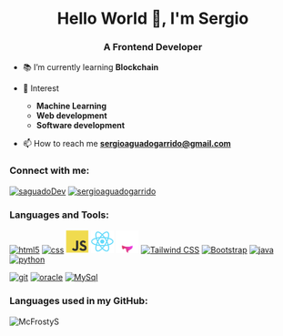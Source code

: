 <h1 align="center">Hello World 👋, I'm Sergio</h1>
<h3 align="center">A Frontend Developer</h3>

- 📚 I’m currently learning **Blockchain**

- 🧐 Interest
  - **Machine Learning**
  - **Web development**
  - **Software development**

- 📫 How to reach me **sergioaguadogarrido@gmail.com**

<h3 align="left">Connect with me:</h3>
<p align="left">
  <a href="https://twitter.com/saguadoDev" target="blank"><img align="center" src="https://raw.githubusercontent.com/rahuldkjain/github-profile-readme-generator/master/src/images/icons/Social/twitter.svg" alt="saguadoDev" height="30" width="40" /></a>
  <a href="https://www.linkedin.com/in/sergioaguadogarrido/" target="blank"><img align="center" src="https://www.vectorlogo.zone/logos/linkedin/linkedin-icon.svg" alt="sergioaguadogarrido" height="30" width="40" /></a>
  
  <h3 align="left">Languages and Tools:</h3>
  
  <p align="left">
    <a href="https://www.w3.org/" target="_blank" rel="noreferrer"><img src="https://www.vectorlogo.zone/logos/w3_html5/w3_html5-icon.svg" alt="html5" width="40"    height="40"/></a>
    <a href="https://www.w3.org/" target="_blank" rel="noreferrer"><img src="https://www.vectorlogo.zone/logos/w3_css/w3_css-icon.svg" alt="css" width="40" height="40"/></a>
    <a href="https://developer.mozilla.org/en-US/docs/Web/JavaScript" target="_blank" rel="noreferrer"> <img src="https://raw.githubusercontent.com/devicons/devicon/master/icons/javascript/javascript-original.svg" alt="javascript" width="40" height="40"/></a>
    <a href="https://reactjs.org/" target="_blank" rel="noreferrer"><img src="https://raw.githubusercontent.com/devicons/devicon/master/icons/react/react-original.svg" alt="React" width="40" height="40"/></a>
    <a href="https://astro.build/" target="_blank" rel="noreferrer"><img src="https://raw.githubusercontent.com/bestofjs/bestofjs/012e0b1acb66024b07c16516d2bb8908127626ed/apps/bestofjs-nextjs/public/logos/astro.dark.svg" alt="Astro" width="40" height="40"/></a>
    <a href="https://tailwindcss.com/" target="_blank" rel="noreferrer"><img src="https://www.vectorlogo.zone/logos/tailwindcss/tailwindcss-icon.svg" alt="Tailwind CSS" width="40" height="40"/></a>
    <a href="https://getbootstrap.com/" target="_blank" rel="noreferrer"><img src="https://upload.vectorlogo.zone/logos/getbootstrap/images/987f8f6c-263a-47b1-a85d-853cfca215d9.svg" alt="Bootstrap" width="40" height="40"/></a>
    <a href="https://www.java.com/" target="_blank" rel="noreferrer"><img src="https://www.vectorlogo.zone/logos/java/java-icon.svg" alt="java" width="40" height="40"/></a>
    <a href="https://www.python.org/" target="_blank" rel="noreferrer"><img src="https://www.vectorlogo.zone/logos/python/python-icon.svg" alt="python" width="40" height="40"/></a>
  </p>
  <a href="https://git-scm.com/" target="_blank" rel="noreferrer"> <img src="https://www.vectorlogo.zone/logos/git-scm/git-scm-icon.svg" alt="git" width="40" height="40"/></a> 
  <a href="https://www.oracle.com/" target="_blank" rel="noreferrer"> <img src="https://www.vectorlogo.zone/logos/oracle/oracle-icon.svg" alt="oracle" width="40" height="40"/></a>
  <a href="https://www.mysql.com/" target="_blank" rel="noreferrer"> <img src="https://www.vectorlogo.zone/logos/mysql/mysql-icon.svg" alt="MySql" width="40" height="40"/></a>
</p>
<h3 align="left">Languages used in my GitHub:</h3>
<p><img align="center" src="https://github-readme-stats.vercel.app/api/top-langs?username=McFrostyS&show_icons=true&locale=en&layout=compact" alt="McFrostyS" /></p>
